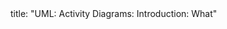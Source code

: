 <frontmatter>
title: "UML: Activity Diagrams: Introduction: What"
</frontmatter>

<include src="unit-inPage-asFlat.md" boilerplate />
